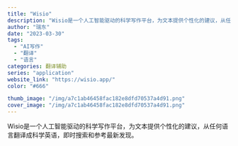 ```yaml
---
title: "Wisio"
description: "Wisio是一个人工智能驱动的科学写作平台，为文本提供个性化的建议，从任何语言翻译成科学英语，即时搜索和参考最新发现。 "
author: "瑞东"
date: "2023-03-30"
tags:
  - "AI写作"
  - "翻译"
  - "语言"
categories: 翻译辅助
series: "application"
website_link: "https://wisio.app/"
color: "#666"

thumb_image: "/img/a7c1ab46458fac182e8dfd70537a4d91.png"
cover_image: "/img/a7c1ab46458fac182e8dfd70537a4d91.png"
---
```


Wisio是一个人工智能驱动的科学写作平台，为文本提供个性化的建议，从任何语言翻译成科学英语，即时搜索和参考最新发现。 